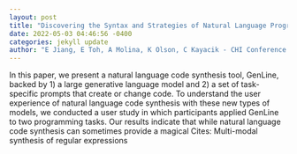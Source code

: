 ```yaml
--- 
layout: post 
title: "Discovering the Syntax and Strategies of Natural Language Programming with Generative Language Models" 
date: 2022-05-03 04:46:56 -0400 
categories: jekyll update 
author: "E Jiang, E Toh, A Molina, K Olson, C Kayacik - CHI Conference on Human , 2022" 
--- 
```

In this paper, we present a natural language code synthesis tool, GenLine, backed by 1) a large generative language model and 2) a set of task-specific prompts that create or change code. To understand the user experience of natural language code synthesis with these new types of models, we conducted a user study in which participants applied GenLine to two programming tasks. Our results indicate that while natural language code synthesis can sometimes provide a magical Cites: Multi-modal synthesis of regular expressions